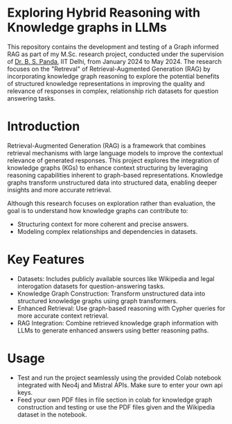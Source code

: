 #  Exploring Hybrid Reasoning with Knowledge graphs in LLMs
This repository contains the development and testing of a Graph informed RAG as part of my M.Sc. research project, conducted under the supervision of [Dr. B. S. Panda](https://scholar.google.co.in/citations?user=ZwgtvXIAAAAJ&hl=en), IIT Delhi, from January 2024 to May 2024. The research focuses on the "Retreval" of Retrieval-Augmented Generation (RAG) by incorporating knowledge graph reasoning to explore the potential benefits of structured knowledge representations in improving the quality and relevance of responses in complex, relationship rich datasets for question answering tasks.


# Introduction
Retrieval-Augmented Generation (RAG) is a framework that combines retrieval mechanisms with large language models to improve the contextual relevance of generated responses. This project explores the integration of knowledge graphs (KGs) to enhance context structuring by leveraging reasoning capabilities inherent to graph-based representations. Knowledge graphs transform unstructured data into structured data, enabling deeper insights and more accurate retrieval.

Although this research focuses on exploration rather than evaluation, the goal is to understand how knowledge graphs can contribute to:

* Structuring context for more coherent and precise answers.
* Modeling complex relationships and dependencies in datasets.

# Key Features
* Datasets: Includes publicly available sources like Wikipedia and  legal interogation datasets for question-answering tasks.
* Knowledge Graph Construction: Transform unstructured data into structured knowledge graphs using graph transformers.
* Enhanced Retrieval: Use graph-based reasoning with Cypher queries for more accurate context retrieval.
* RAG Integration: Combine retrieved knowledge graph information with LLMs to generate enhanced answers using better reasoning paths.


# Usage
* Test and run the project seamlessly using the provided Colab notebook integrated with Neo4j and Mistral APIs. Make sure to enter your own api keys. 
* Feed your own PDF files in file section in colab for knowledge graph construction and testing or use the PDF files given and the Wikipedia dataset in the notebook.

  

